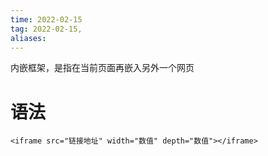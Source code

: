 ```yaml
---
time: 2022-02-15
tag: 2022-02-15, 
aliases:
---
```


内嵌框架，是指在当前页面再嵌入另外一个网页

# 语法
``<iframe src="链接地址" width="数值" depth="数值"></iframe>``


